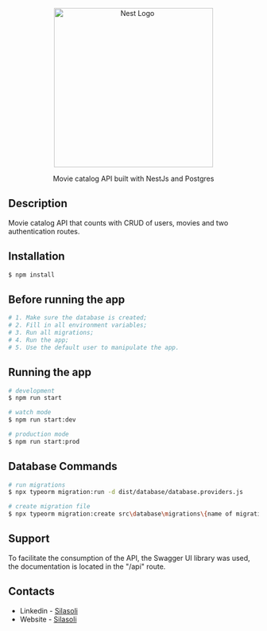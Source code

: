 <p align="center">
  <a href="http://nestjs.com/" target="blank"><img src="https://nestjs.com/img/logo_text.svg" width="320" alt="Nest Logo" /></a>
</p>

[circleci-image]: https://img.shields.io/circleci/build/github/nestjs/nest/master?token=abc123def456
[circleci-url]: https://circleci.com/gh/nestjs/nest

<p align="center">Movie catalog API built with NestJs and Postgres</p>
  
## Description

Movie catalog API that counts with CRUD of users, movies and two authentication routes.

## Installation

```bash
$ npm install
```
## Before running the app
```bash
# 1. Make sure the database is created;
# 2. Fill in all environment variables;
# 3. Run all migrations;
# 4. Run the app;
# 5. Use the default user to manipulate the app.
```
## Running the app

```bash
# development
$ npm run start

# watch mode
$ npm run start:dev

# production mode
$ npm run start:prod
```
## Database Commands

```bash
# run migrations
$ npx typeorm migration:run -d dist/database/database.providers.js

# create migration file
$ npx typeorm migration:create src\database\migrations\{name of migration}
```
## Support

To facilitate the consumption of the API, the Swagger UI library was used, the documentation is located in the "/api" route.
## Contacts

- Linkedin - [Silasoli](https://www.linkedin.com/in/silasoli/)
- Website - [Silasoli](https://silasoli.github.io/)

